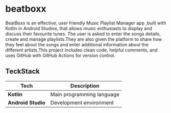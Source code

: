 # beatboxx
BeatBoxx is an effective, user friendly Music Playlist Manager app ,built with Kotlin in Android Studios, that allows music enthusiasts to display and discuss their favourite tunes. 
The user is asked to enter the songs details, create and manage playlists.They are also given the platform to share how they feel about the songs and enter additional
information about the different artists.This project includes clean code, helpful comments, and uses GitHub with GitHub Actions for version control.

## TeckStack


| Tech                                  | Description                                  |
| ------------------------------------- | -------------------------------------------- |
| **Kotlin**                            | Main programming language                    |
| **Android Studio**                    | Development environment                      |
